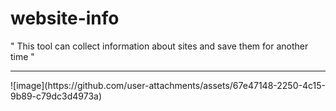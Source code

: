 # website-info
" This tool can collect information about sites and save them for another time " 
<hr>
![image](https://github.com/user-attachments/assets/67e47148-2250-4c15-9b89-c79dc3d4973a)
